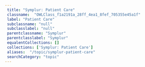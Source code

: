 ```yaml
--- 
 title: "Symplur: Patient Care" 
 classname:  "OWLClass_f1a2191a_28ff_4ea1_8fef_705355e45a1f" 
 label: "Patient Care" 
 subclassname: "null" 
 subclasslabel: "null" 
 parentclassname: "Symplur" 
 parentclasslabel: "Symplur" 
 equalentCollections: [] 
 collections: ['Symplur: Patient Care']
 aliases:  "/topic/symplur-patient-care"  
 searchCategory: "topic" 
---
```

